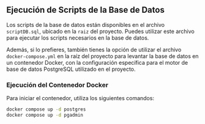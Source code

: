 ## Ejecución de Scripts de la Base de Datos

Los scripts de la base de datos están disponibles en el archivo `scriptDB.sql`, ubicado en la `raiz` del proyecto. Puedes utilizar este archivo para ejecutar los scripts necesarios en la base de datos.

Además, si lo prefieres, también tienes la opción de utilizar el archivo `docker-compose.yml` en la raíz del proyecto para levantar la base de datos en un contenedor Docker, con la configuración específica para el motor de base de datos PostgreSQL utilizado en el proyecto.

### Ejecución del Contenedor Docker

Para iniciar el contenedor, utiliza los siguientes comandos:

```bash
docker compose up -d postgres
docker compose up -d pgadmin

```